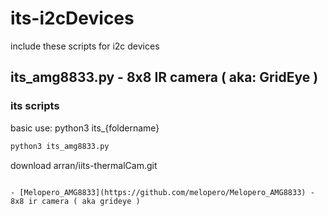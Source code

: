 # its-i2cDevices
include these scripts for i2c devices

## its_amg8833.py - 8x8 IR camera ( aka: GridEye )

### its scripts
basic use:
  python3 its_{foldername}
  ```bash
  python3 its_amg8833.py 
  ```
download 
arran/iits-thermalCam.git
```

- [Melopero_AMG8833](https://github.com/melopero/Melopero_AMG8833) - 8x8 ir camera ( aka grideye )
